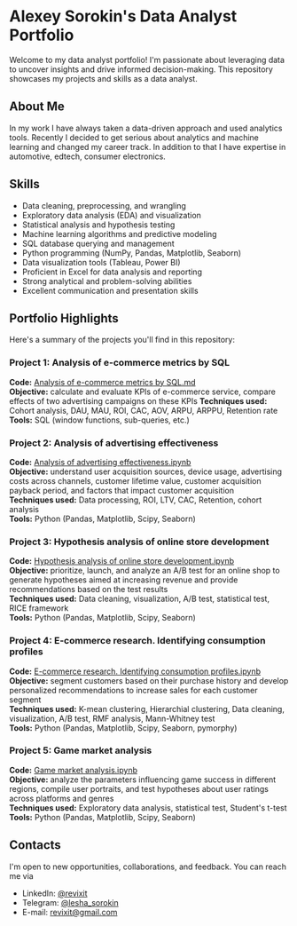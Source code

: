 # Alexey Sorokin's Data Analyst Portfolio

Welcome to my data analyst portfolio! I'm passionate about leveraging data to uncover insights and drive informed decision-making. This repository showcases my projects and skills as a data analyst.

## About Me

In my work I have always taken a data-driven approach and used analytics tools. Recently I decided to get serious about analytics and machine learning and changed my career track. In addition to that I have expertise in automotive, edtech, consumer electronics. 

## Skills
- Data cleaning, preprocessing, and wrangling
- Exploratory data analysis (EDA) and visualization
- Statistical analysis and hypothesis testing
- Machine learning algorithms and predictive modeling
- SQL database querying and management
- Python programming (NumPy, Pandas, Matplotlib, Seaborn)
- Data visualization tools (Tableau, Power BI)
- Proficient in Excel for data analysis and reporting
- Strong analytical and problem-solving abilities
- Excellent communication and presentation skills

## Portfolio Highlights
Here's a summary of the projects you'll find in this repository:

### Project 1: Analysis of e-commerce metrics by SQL
**Code:** [Analysis of e-commerce metrics by SQL.md]()  
**Objective:** calculate and evaluate KPIs of e-commerce service, compare effects of two advertising campaigns on these KPIs
**Techniques used:** Cohort analysis, DAU, MAU, ROI, CAC, AOV, ARPU, ARPPU, Retention rate
**Tools:** SQL (window functions, sub-queries, etc.)

### Project 2: Analysis of advertising effectiveness  
**Code:** [Analysis of advertising effectiveness.ipynb](https://github.com/revixit/data-analyst-portfolio/blob/main/Analysis%20of%20advertising%20effectiveness/Analysis%20of%20advertising%20effectiveness.ipynb)  
**Objective:** understand user acquisition sources, device usage, advertising costs across channels, customer lifetime value, customer acquisition payback period, and factors that impact customer acquisition  
**Techniques used:** Data processing, ROI, LTV, CAC, Retention, cohort analysis  
**Tools:** Python (Pandas, Matplotlib, Scipy, Seaborn)  

### Project 3: Hypothesis analysis of online store development  
**Code:** [Hypothesis analysis of online store development.ipynb](https://github.com/revixit/data-analyst-portfolio/blob/main/Hypothesis%20analysis%20of%20online%20store%20development/Hypothesis%20analysis%20of%20online%20store%20development.ipynb)  
**Objective:** prioritize, launch, and analyze an A/B test for an online shop to generate hypotheses aimed at increasing revenue and provide recommendations based on the test results  
**Techniques used:** Data cleaning, visualization, A/B test, statistical test, RICE framework  
**Tools:** Python (Pandas, Matplotlib, Scipy, Seaborn)  

### Project 4: E-commerce research. Identifying consumption profiles
**Code:** [E-commerce research. Identifying consumption profiles.ipynb](https://github.com/revixit/data-analyst-portfolio/blob/main/E-commerce%20research.%20Identifying%20consumption%20profiles/E-commerce%20research.%20Identifying%20consumption%20profiles.ipynb)  
**Objective:** segment customers based on their purchase history and develop personalized recommendations to increase sales for each customer segment  
**Techniques used:** K-mean clustering, Hierarchial clustering, Data cleaning, visualization, A/B test, RMF analysis, Mann-Whitney test  
**Tools:** Python (Pandas, Matplotlib, Scipy, Seaborn, pymorphy)  

### Project 5: Game market analysis
**Code:** [Game market analysis.ipynb](https://github.com/revixit/data-analyst-portfolio/blob/main/Game%20market%20analysis/Game%20market%20analysis.ipynb)  
**Objective:** analyze the parameters influencing game success in different regions, compile user portraits, and test hypotheses about user ratings across platforms and genres  
**Techniques used:** Exploratory data analysis, statistical test, Student's t-test  
**Tools:** Python (Pandas, Matplotlib, Scipy, Seaborn)  

## Contacts
I'm open to new opportunities, collaborations, and feedback. You can reach me via 
- LinkedIn: [@revixit](https://www.linkedin.com/in/revixit/)
- Telegram: [@lesha_sorokin](https://t.me/lesha_sorokin)
- E-mail: [revixit@gmail.com](mailto:revixit@gmail.com)
